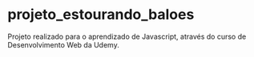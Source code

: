 # projeto_estourando_baloes
Projeto realizado para o aprendizado de Javascript, através do curso de Desenvolvimento Web da Udemy.
